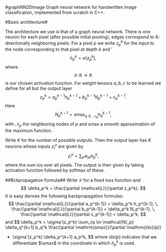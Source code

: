 #graphNN2DImage
Graph neural network for handwritten image classification, implemented from scratch in C++.

#Basic architecture#

The architecture we use is that of a graph neural network.
There is one neuron for each pixel (after possible initial pooling), edges correspond to $8$-directionally neighboring pixels.
For a pixel $p$ we write $z_p^k$ for the input to the node corresponding to that pixel at depth $k$ and '
$$
h_p^k = \sigma(z_p^k),
$$
where 
$$\sigma \colon \mathbb{R} \to \mathbb{R}
$$ 
is our chosen activation function. 
For weight tensors $a,b,c$ to be learned we define for all but the output layer
$$
z_p^k =  a_p^{k-1} h_p^{k-1} + b_p^{k-1} N_p^{k-1} + c_p^{k-1}.
$$
Here
$$
N_p^{k-1} = \mathrm{smax}_{q \in \mathcal{N}_p} h_q^{k-1},
$$
with $\mathcal{N}_p$ the neighboring nodes of $p$ and $\mathrm{smax}$ a smooth approximation of the maximum function.

Write $K$ for the number of possible outputs.
Then the output layer has $K$ neurons whose inputs $z_i^o$ are given by
$$
z_i^o = \sum_p w_{pi} h_p^k,
$$
where the sum ios over all pixels.
The output is then given by taking activation function followed by softmax of these.

##Bckpropagation formula##
Write $\mathcal{L}$ for a fixed loss function and 
$$
\delta_p^k = \frac{\partial \mathcal{L}}{\partial z_p^k}.
$$
It is easy derives the following backpropagation formulas:
$$
 \frac{\partial \mathcal{L}}{\partial a_p^{k-1}} = \delta_p^k h_p^{k-1}, \, 
 \frac{\partial \mathcal{L}}{\partial b_p^{k-1}} = \delta_p^k N_p^{k-1}, \,
 \frac{\partial \mathcal{L}}{\partial c_p^{k-1}} = \delta_p^k,
$$
and
$$
\delta_p^k = \sigma'(z_p^k)  \sum_{q \in \mathcal{N}_p} \delta_q^{k+1} b_q^k \frac{\partial \mathrm{smax}}{\partial \mathrm{idx}(p)}
+ \sigma'(z_p^k) \delta_p^{k+1} a_p^k,
$$
where $\mathrm{idx}(p)$ indicates that we differentiate $\smax$ in the coordinate in which $h_p^k$ is used.
